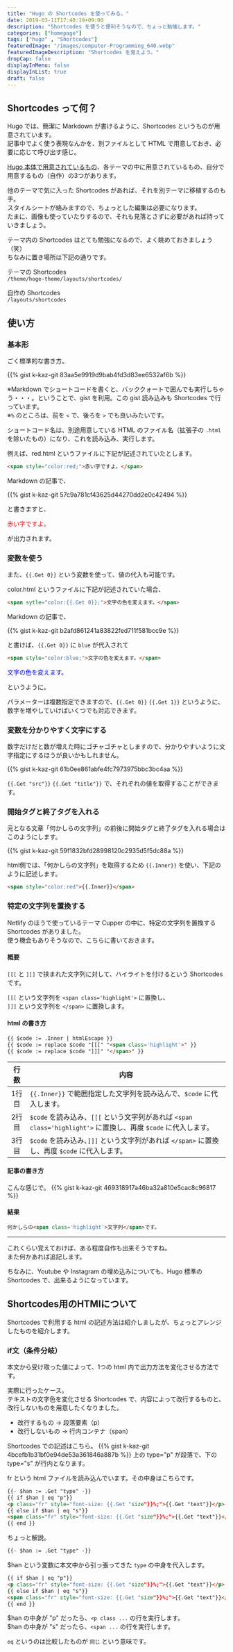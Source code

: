 ```yaml
---
title: "Hugo の Shortcodes を使ってみる。"
date: 2019-03-11T17:40:19+09:00
description: "Shortcodes を使うと便利そうなので、ちょっと勉強します。"
categories: ["homepage"]
tags: ["hugo" , "Shortcodes"]
featuredImage: "/images/computer-Programming_640.webp"
featuredImageDescription: "Shortcodes を覚えよう。"
dropCap: false
displayInMenu: false
displayInList: true
draft: false
---
```

## Shortcodes って何？

Hugo では、簡潔に Markdown が書けるように、Shortcodes というものが用意されています。  
記事中でよく使う表現なんかを、別ファイルとして HTML で用意しておき、必要に応じて呼び出す感じ。

[Hugo 本体で用意されているもの](https://gohugo.io/content-management/shortcodes/)、各テーマの中に用意されているもの、自分で用意するもの（自作）の3つがあります。

他のテーマで気に入った Shortcodes があれば、それを別テーマに移植するのも手。  
スタイルシートが絡みますので、ちょっとした編集は必要になります。  
たまに、画像も使っていたりするので、それも見落とさずに必要があれば持っていきましょう。

テーマ内の Shortcodes はとても勉強になるので、よく眺めておきましょう（笑）  
ちなみに置き場所は下記の通りです。

テーマの Shortcodes  
`/theme/hoge-theme/layouts/shortcodes/`

自作の Shortcodes  
`/layouts/shortcodes`

## 使い方

### 基本形

ごく標準的な書き方。

{{% gist k-kaz-git 83aa5e9919d9bab4fd3d83ee6532af6b %}}

※Markdown でショートコードを書くと、バッククォートで囲んでも実行しちゃう・・・。ということで、gist を利用。この gist 読み込みも Shortcodes で行っています。  
※`%` のところは、前を `<` で、後ろを `>` でも良いみたいです。  

ショートコード名は、別途用意している HTML のファイル名（拡張子の `.html` を除いたもの）になり、これを読み込み、実行します。

例えば、red.html というファイルに下記が記述されていたとします。

```html
<span style="color:red;">赤い字ですよ。</span>
```

Markdown の記事で、

{{% gist k-kaz-git 57c9a781cf43625d44270dd2e0c42494 %}}

と書きますと、

<span style="color:red;">赤い字ですよ。</span>

が出力されます。

### 変数を使う

また、`{{.Get 0}}` という変数を使って、値の代入も可能です。

color.html というファイルに下記が記述されていた場合、

```html
<span sytle="color:{{.Get 0}};">文字の色を変えます。</span>
```

Markdown の記事で、

{{% gist k-kaz-git b2afd861241a83822fed711f581bcc9e %}}

と書けば、`{{.Get 0}}` に `blue` が代入されて

```html
<span style="color:blue;">文字の色を変えます。</span>
```

<span style="color:blue;">文字の色を変えます。</span>

というように。

パラメーターは複数指定できますので、`{{.Get 0}}` `{{.Get 1}}` というように、数字を増やしていけばいくつでも対応できます。

### 変数を分かりやすく文字にする

数字だけだと数が増えた時にゴチャゴチャとしますので、分かりやすいように文字指定にするほうが良いかもしれません。

{{% gist k-kaz-git 61b0ee861abfe4fc7973975bbc3bc4aa %}}

`{{.Get "src"}}` `{{.Get "title"}}` で、それぞれの値を取得することができます。

### 開始タグと終了タグを入れる

元となる文章「何かしらの文字列」の前後に開始タグと終了タグを入れる場合はこのようにします。

{{% gist k-kaz-git 59f1832bfd28998120c2935d5f5dc88a %}}

html側では、「何かしらの文字列」を取得するため `{{.Inner}}` を使い、下記のように記述します。

```html
<span style="color:red">{{.Inner}}</span>
```

### 特定の文字列を置換する

Netlify のほうで使っているテーマ Cupper の中に、特定の文字列を置換する Shortcodes がありました。  
使う機会もありそうなので、こちらに書いておきます。  

#### 概要

`[[[` と `]]]` で挟まれた文字列に対して、ハイライトを付けるという Shortcodes です。

`[[[` という文字列を `<span class='highlight'>` に置換し、  
`]]]` という文字列を `</span>` に置換します。

#### html の書き方

```html
{{ $code := .Inner | htmlEscape }}
{{ $code := replace $code "[[[" "<span class='highlight'>" }}
{{ $code := replace $code "]]]" "</span>" }}
```

行数 | 内容
:---: | ---
1行目 | `{{.Inner}}` で範囲指定した文字列を読み込んで、`$code` に代入します。
2行目 | `$code` を読み込み、`[[[` という文字列があれば `<span class='highlight'>` に置換し、再度 `$code` に代入します。
3行目 | `$code` を読み込み、`]]]` という文字列があれば `</span>` に置換し、再度 `$code` に代入します。

#### 記事の書き方

こんな感じで。
{{% gist k-kaz-git 469318917a46ba32a810e5cac8c96817 %}}

#### 結果

```html
何かしらの<span class='highlight'>文字列</span>です。
```

---
これくらい覚えておけば、ある程度自作も出来そうですね。  
また何かあれば追記します。

ちなみに、Youtube や Instagram の埋め込みについても、Hugo 標準の Shortcodes で、出来るようになっています。

## Shortcodes用のHTMlについて

Shortcodes で利用する html の記述方法は紹介しましたが、ちょっとアレンジしたものを紹介します。  

### if文（条件分岐）

本文から受け取った値によって、1つの html 内で出力方法を変化させる方法です。  

実際に行ったケース。  
テキストの文字色を変化させる Shortcodes で、内容によって改行するものと、改行しないものを用意したくなりました。  

- 改行するもの → 段落要素（p）
- 改行しないもの → 行内コンテナ（span）

Shortcodes での記述はこちら。
{{% gist k-kaz-git 4bcefb1b31bf0e94de53a361846a887b %}}
上の type="p" が段落で、下の type="s" が行内となります。  

fr という html ファイルを読み込んでいます。その中身はこちらです。

```html
{{- $han := .Get "type" -}}
{{ if $han | eq "p"}}
<p class="fr" style="font-size: {{.Get "size"}}%;">{{.Get "text"}}</p>
{{ else if $han | eq "s"}}
<span class="fr" style="font-size: {{.Get "size"}}%;">{{.Get "text"}}</span>
{{ end }}
```

ちょっと解説。

```html
{{- $han := .Get "type" -}}
```

$han という変数に本文中から引っ張ってきた `type` の中身を代入します。  

```html
{{ if $han | eq "p"}}
<p class="fr" style="font-size: {{.Get "size"}}%;">{{.Get "text"}}</p>
{{ else if $han | eq "s"}}
<span class="fr" style="font-size: {{.Get "size"}}%;">{{.Get "text"}}</span>
{{ end }}
```

$han の中身が "p" だったら、`<p class ...` の行を実行します。  
$han の中身が "s" だったら、`<span ...` の行を実行します。  


`eq` というのは比較したものが `同じ` という意味です。
